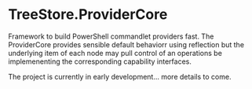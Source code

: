 # TreeStore.ProviderCore

Framework to build PowerShell commandlet providers fast. The ProviderCore provides sensible default behaviorr using reflection but the underlying item of each node may pull control of an operations be implemenenting the corresponding capability interfaces. 

The project is currently in early development... more details to come.
